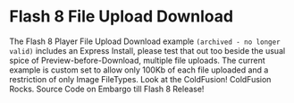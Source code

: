 # Flash 8 File Upload Download

The Flash 8 Player File Upload Download example `(archived - no longer valid)` includes an Express Install, please test that out too beside the usual spice of Preview-before-Download, multiple file uploads. The current example is custom set to allow only 100Kb of each file uploaded and a restriction of only Image FileTypes. Look at the ColdFusion! ColdFusion Rocks. Source Code on Embargo till Flash 8 Release!